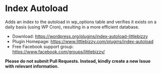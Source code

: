 # Index Autoload

Adds an index to the autoload in wp_options table and verifies it exists on a daily basis (using WP Cron), resulting in a more efficient database.

* Download: https://wordpress.org/plugins/index-autoload-littlebizzy
* Plugin Homepage: https://www.littlebizzy.com/plugins/index-autoload
* Free Facebook support group: https://www.facebook.com/groups/littlebizzy/

**Please do not submit Pull Requests. Instead, kindly create a new Issue with relevant information.**
